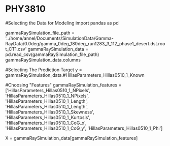 # PHY3810
#Selecting the Data for Modeling
import pandas as pd

gammaRaySimulation_file_path = '../home/annel/Documents/SimulationData/Gamma-RayData/0.0deg/gamma_0deg_180deg_run1283_3_112_phase1_desert.dst.root_CT1.csv'
gammaRaySimulation_data = pd.read_csv(gammaRaySimulation_file_path) 
gammaRaySimulation_data.columns


#Selecting The Prediction Target
y = gammaRaySimulation_data.#HillasParameters_Hillas0510_1_Known


#Choosing "Features"
gammaRaySimulation_features = ['HillasParameters_Hillas0510_1_NPixels', 'HillasParameters_Hillas0510_1_NPixels', 'HillasParameters_Hillas0510_1_Length', 'HillasParameters_Hillas0510_1_Length', 'HillasParameters_Hillas0510_1_Skewness', 'HillasParameters_Hillas0510_1_Kurtosis', 'HillasParameters_Hillas0510_1_CoG_x', 'HillasParameters_Hillas0510_1_CoG_y', 'HillasParameters_Hillas0510_1_Phi']

X = gammaRaySimulation_data[gammaRaySimulation_features]

